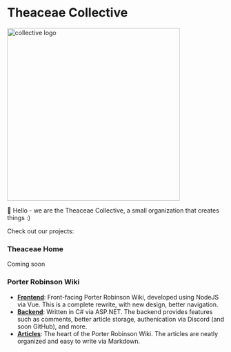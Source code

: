 # Theaceae Collective

<p align="left">
  <img width="400" alt="collective logo" src="https://raw.githubusercontent.com/CamelliaCommunity/.github/refs/heads/main/maintainedby8Bit.png">
</p>

👋 Hello - we are the Theaceae Collective, a small organization that creates things :)

Check out our projects:

### Theaceae Home
Coming soon

### Porter Robinson Wiki
- [**Frontend**](https://github.com/theaceaecollective/porter-wiki-frontend): Front-facing Porter Robinson Wiki, developed using NodeJS via Vue. This is a complete rewrite, with new design, better navigation.
- [**Backend**](https://github.com/theaceaecollective/porter-wiki-backend): Written in C# via ASP.NET. The backend provides features such as comments, better article storage, authenication via Discord (and soon GitHub), and more.
- [**Articles**](https://github.com/theaceaecollective/porter-wiki-articles): The heart of the Porter Robinson Wiki. The articles are neatly organized and easy to write via Markdown.
